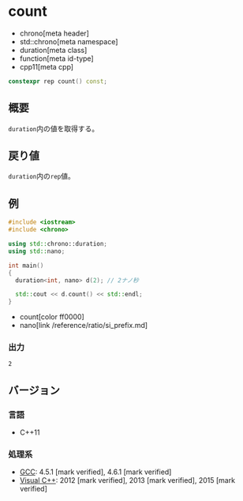 # count
* chrono[meta header]
* std::chrono[meta namespace]
* duration[meta class]
* function[meta id-type]
* cpp11[meta cpp]

```cpp
constexpr rep count() const;
```

## 概要
`duration`内の値を取得する。


## 戻り値
`duration`内の`rep`値。


## 例
```cpp example
#include <iostream>
#include <chrono>

using std::chrono::duration;
using std::nano;

int main()
{
  duration<int, nano> d(2); // 2ナノ秒

  std::cout << d.count() << std::endl;
}
```
* count[color ff0000]
* nano[link /reference/ratio/si_prefix.md]

### 出力
```
2
```

## バージョン
### 言語
- C++11

### 処理系
- [GCC](/implementation.md#gcc): 4.5.1 [mark verified], 4.6.1 [mark verified]
- [Visual C++](/implementation.md#visual_cpp): 2012 [mark verified], 2013 [mark verified], 2015 [mark verified]

